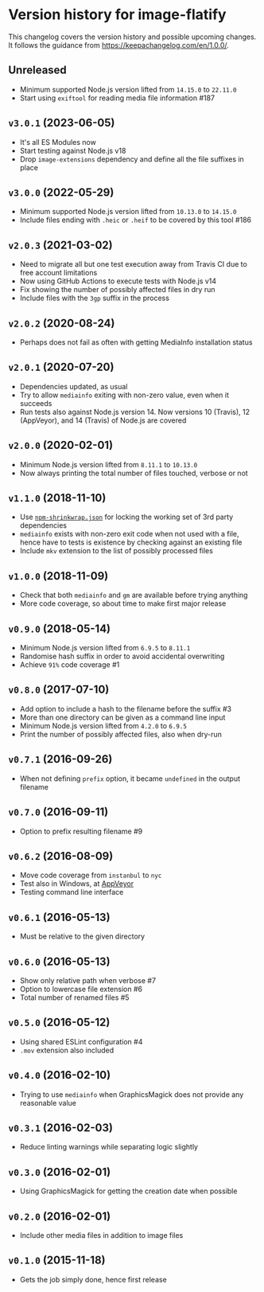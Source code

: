 # Version history for image-flatify

This changelog covers the version history and possible upcoming changes.
It follows the guidance from https://keepachangelog.com/en/1.0.0/.

## Unreleased

- Minimum supported Node.js version lifted from `14.15.0` to `22.11.0`
- Start using `exiftool` for reading media file information #187

## `v3.0.1` (2023-06-05)

- It's all ES Modules now
- Start testing against Node.js v18
- Drop `image-extensions` dependency and define all the file suffixes in place

## `v3.0.0` (2022-05-29)
- Minimum supported Node.js version lifted from `10.13.0` to `14.15.0`
- Include files ending with `.heic` or `.heif` to be covered by this tool #186

## `v2.0.3` (2021-03-02)
- Need to migrate all but one test execution away from Travis CI due to free account limitations
- Now using GitHub Actions to execute tests with Node.js v14
- Fix showing the number of possibly affected files in dry run
- Include files with the `3gp` suffix in the process

## `v2.0.2` (2020-08-24)
- Perhaps does not fail as often with getting MediaInfo installation status

## `v2.0.1` (2020-07-20)
- Dependencies updated, as usual
- Try to allow `mediainfo` exiting with non-zero value, even when it succeeds
- Run tests also against Node.js version 14. Now versions 10 (Travis), 12 (AppVeyor), and 14 (Travis) of Node.js are covered

## `v2.0.0` (2020-02-01)
- Minimum Node.js version lifted from `8.11.1` to `10.13.0`
- Now always printing the total number of files touched, verbose or not

## `v1.1.0` (2018-11-10)
- Use [`npm-shrinkwrap.json`](https://docs.npmjs.com/files/shrinkwrap.json) for locking the working set of 3rd party dependencies
- `mediainfo` exists with non-zero exit code when not used with a file, hence have to tests is existence by checking against an existing file
- Include `mkv` extension to the list of possibly processed files

## `v1.0.0` (2018-11-09)
- Check that both `mediainfo` and `gm` are available before trying anything
- More code coverage, so about time to make first major release

## `v0.9.0` (2018-05-14)
- Minimum Node.js version lifted from `6.9.5` to `8.11.1`
- Randomise hash suffix in order to avoid accidental overwriting
- Achieve `91%` code coverage #1

## `v0.8.0` (2017-07-10)
- Add option to include a hash to the filename before the suffix #3
- More than one directory can be given as a command line input
- Minimum Node.js version lifted from `4.2.0` to `6.9.5`
- Print the number of possibly affected files, also when dry-run

## `v0.7.1` (2016-09-26)
- When not defining `prefix` option, it became `undefined` in the output filename

## `v0.7.0` (2016-09-11)
- Option to prefix resulting filename #9

## `v0.6.2` (2016-08-09)
- Move code coverage from `instanbul` to `nyc`
- Test also in Windows, at [AppVeyor](https://ci.appveyor.com/project/paazmaya/image-flatify)
- Testing command line interface

## `v0.6.1` (2016-05-13)
- Must be relative to the given directory

## `v0.6.0` (2016-05-13)
- Show only relative path when verbose #7
- Option to lowercase file extension #6
- Total number of renamed files #5

## `v0.5.0` (2016-05-12)
- Using shared ESLint configuration #4
- `.mov` extension also included

## `v0.4.0` (2016-02-10)
- Trying to use `mediainfo` when GraphicsMagick does not provide any reasonable value

## `v0.3.1` (2016-02-03)
- Reduce linting warnings while separating logic slightly

## `v0.3.0` (2016-02-01)
- Using GraphicsMagick for getting the creation date when possible

## `v0.2.0` (2016-02-01)
- Include other media files in addition to image files

## `v0.1.0` (2015-11-18)
- Gets the job simply done, hence first release
